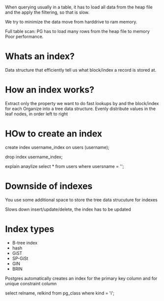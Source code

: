 When querying usually in a table, it has to load all data from
the heap file and the apply the filtering, so that is slow.

We try to minimize the data move from harddrive to ram memory.

Full table scan: PG has to load many rows from the heap file to memory
Poor performance.


# Whats an index?

Data structure that efficiently tell us what block/index a record is 
stored at.

# How an index works?
Extract only the property we want to do fast lookups by and the block/index
for each
Organize into a tree data structure. Evenly distribute values in the leaf
nodes, in order left to right

# HOw to create an index

create index username_index on users (username);

drop index username_index;

explain anaylize select *
from users
where usersname = '';


# Downside of indexes

You use some additional space to store the tree data strucuture
for indexes

Slows down insert/update/delete, the index has to be updated

# Index types
- B-tree index
- hash
- GiST
- SP-GiSt
- GIN
- BRIN

Postgres automatically creates an index for the primary key column
and for unique constraint column

select relname, relkind from pg_class
where kind = 'i';
